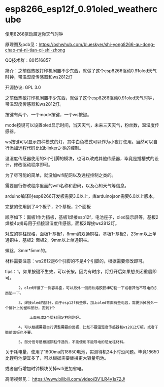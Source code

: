 # esp8266_esp12f_0.91oled_weathercube

使用8266驱动超迷你天气时钟

原理图及pcb见：https://oshwhub.com/blueskyer/shi-yong8266-qu-dong-chao-mi-ni-tian-qi-shi-zhong

 QQ技术群：801516857

简介：之前做热敏打印机闲置不少东西，就做了这个esp8266驱动0.91oled天气时钟，带温湿度传感器和ws2812灯

开源协议: GPL 3.0


之前做热敏打印机闲置不少东西，就做了这个esp8266驱动0.91oled天气时钟，带温湿度传感器和ws2812灯。

 

按键有两个，一个mode按键，一个ws按键。

mode按键可以设置oled显示时间，当天天气，未来三天天气，粉丝数，温湿度传感器。

ws按键可以显示四种模式的灯，其中白色模式可以作为小夜灯使用。当然可以自行添加远程代码比如blinker之类的控制。

温湿度传感器使用的3个引脚的模块，也可以改成其他传感器，毕竟是插槽式的设计，修改驱动程序即可。

 

为了尽可能的简单，就没加wifi配网以及远程控制之类的。

需要自行修改程序里面的wifi名称和密码，以及心知天气等信息。

arduino编译时esp8266开发板需要3.0以上，库arduinojson需要6.0以上版本。

 

完整的使用到了4个板子，2个基板，2个面板

顺序如下：面板1作为挡板，基板1焊接esp12f，电池座子，oled显示屏等，基板2焊接4p排母用于插接温湿度传感器，面板2焊接ws2812灯。

对应的铜柱规格，面板1-基板1，8mm的双通铜柱，基板1-基板2，23mm以上单通铜柱，基板2-面板2，9mm以上单通铜柱。

螺丝，3mm*5mm的。

 

 

 

材料需要注意：ws2812是6个引脚的不是4个引脚的，根据需要修改即可。

 

tips：1，如果按键不生效，可以长按，因为有时序，灯打开后如果想关闭重启即可。

          2，oled焊接了一侧容易歪，可以另外一侧用热熔胶胶棒切割一下或者其他不导电的东西垫一下。

          3，焊接oled的排针，由于esp12f有些厚，加上oled背面有些电容，需要拆掉另外一个排针上的塑料部分，安到1个

               上面形成2个塑料固定柱刚刚好。

          4，可以根据需要自行调整需要的面板，比如不要温湿度传感器和ws2812灯板，或者干脆前面板也不要。

          5，部分信号是根据铜柱传递的，不能使用不能导电的尼龙柱材料。

 

关于耗电量，使用了1600ma的18650电池，实测待机24小时没问题。毕竟18650比锂电池便宜多了，可以根据需要替换更大容量电池。

或者自行增加时钟模块关掉wifi更加省电。

 

高清视频见： https://www.bilibili.com/video/BV1LR4y1s72J/       

        
